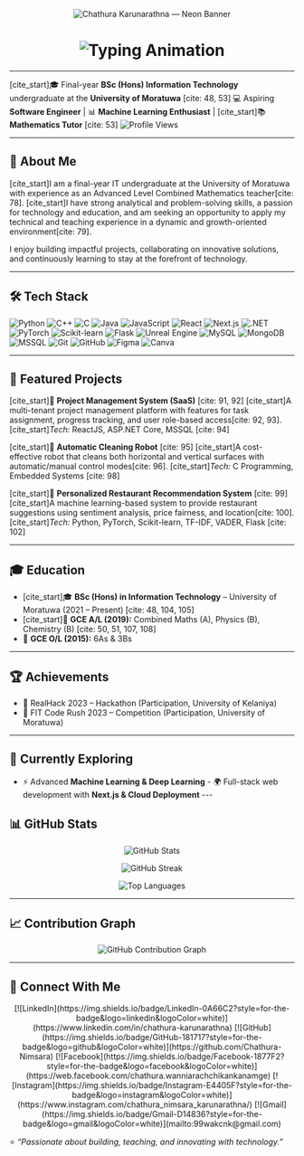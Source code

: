 <p align="center">
  <img src="https://raw.githubusercontent.com/Chathura-Nimsara/Chathura-Nimsara/main/assets/banner-neon-chathura.png" alt="Chathura Karunarathna — Neon Banner" />
</p>

<h1 align="center">
  <img src="https://readme-typing-svg.herokuapp.com?font=Fira+Code&pause=1000&color=36BCF7&center=true&vCenter=true&width=600&lines=Hi+there+👋+I'm+Chathura+Karunarathna;Final+Year+IT+Undergraduate+at+UoM;Aspiring+Software+Engineer;Machine+Learning+Enthusiast;Mathematics+Tutor+%7C+Mentor" alt="Typing Animation" />
</h1>

---
[cite_start]🎓 Final-year **BSc (Hons) Information Technology** undergraduate at the **University of Moratuwa** [cite: 48, 53] 💻 Aspiring **Software Engineer** | 📊 **Machine Learning Enthusiast** | [cite_start]📚 **Mathematics Tutor** [cite: 53] 
![Profile Views](https://komarev.com/ghpvc/?username=Chathura-Nimsara&label=Profile%20Views&color=0e75b6&style=flat)

---
## 🚀 About Me  
[cite_start]I am a final-year IT undergraduate at the University of Moratuwa with experience as an Advanced Level Combined Mathematics teacher[cite: 78]. [cite_start]I have strong analytical and problem-solving skills, a passion for technology and education, and am seeking an opportunity to apply my technical and teaching experience in a dynamic and growth-oriented environment[cite: 79]. 

I enjoy building impactful projects, collaborating on innovative solutions, and continuously learning to stay at the forefront of technology. 

---
## 🛠️ Tech Stack  

![Python](https://img.shields.io/badge/Python-3776AB?style=for-the-badge&logo=python&logoColor=white) 
![C++](https://img.shields.io/badge/C%2B%2B-00599C?style=for-the-badge&logo=c%2B%2B&logoColor=white)
![C](https://img.shields.io/badge/C-00599C?style=for-the-badge&logo=c&logoColor=white) 
![Java](https://img.shields.io/badge/Java-007396?style=for-the-badge&logo=java&logoColor=white) 
![JavaScript](https://img.shields.io/badge/JavaScript-F7DF1E?style=for-the-badge&logo=javascript&logoColor=black) 
![React](https://img.shields.io/badge/React-20232A?style=for-the-badge&logo=react&logoColor=61DAFB) 
![Next.js](https://img.shields.io/badge/Next.js-000000?style=for-the-badge&logo=next.js&logoColor=white) 
![.NET](https://img.shields.io/badge/.NET-512BD4?style=for-the-badge&logo=dotnet&logoColor=white) 
![PyTorch](https://img.shields.io/badge/PyTorch-EE4C2C?style=for-the-badge&logo=pytorch&logoColor=white) 
![Scikit-learn](https://img.shields.io/badge/scikit--learn-F7931E?style=for-the-badge&logo=scikit-learn&logoColor=white) 
![Flask](https://img.shields.io/badge/Flask-000000?style=for-the-badge&logo=flask&logoColor=white) 
![Unreal Engine](https://img.shields.io/badge/Unreal_Engine-000000?style=for-the-badge&logo=unrealengine&logoColor=white) 
![MySQL](https://img.shields.io/badge/MySQL-4479A1?style=for-the-badge&logo=mysql&logoColor=white) 
![MongoDB](https://img.shields.io/badge/MongoDB-47A248?style=for-the-badge&logo=mongodb&logoColor=white)
![MSSQL](https://img.shields.io/badge/Microsoft_SQL_Server-CC2927?style=for-the-badge&logo=microsoft-sql-server&logoColor=white) 
![Git](https://img.shields.io/badge/Git-F05032?style=for-the-badge&logo=git&logoColor=white) 
![GitHub](https://img.shields.io/badge/GitHub-181717?style=for-the-badge&logo=github&logoColor=white) 
![Figma](https://img.shields.io/badge/Figma-F24E1E?style=for-the-badge&logo=figma&logoColor=white) 
![Canva](https://img.shields.io/badge/Canva-00C4CC?style=for-the-badge&logo=canva&logoColor=white)

---
## 📂 Featured Projects  

[cite_start]🔹 **Project Management System (SaaS)** [cite: 91, 92] 
[cite_start]A multi-tenant project management platform with features for task assignment, progress tracking, and user role-based access[cite: 92, 93]. [cite_start]*Tech:* ReactJS, ASP.NET Core, MSSQL [cite: 94] 

[cite_start]🔹 **Automatic Cleaning Robot** [cite: 95] 
[cite_start]A cost-effective robot that cleans both horizontal and vertical surfaces with automatic/manual control modes[cite: 96]. [cite_start]*Tech:* C Programming, Embedded Systems [cite: 98] 

[cite_start]🔹 **Personalized Restaurant Recommendation System** [cite: 99] 
[cite_start]A machine learning-based system to provide restaurant suggestions using sentiment analysis, price fairness, and location[cite: 100]. [cite_start]*Tech:* Python, PyTorch, Scikit-learn, TF-IDF, VADER, Flask [cite: 102] 

---
## 🎓 Education  
- [cite_start]🎓 **BSc (Hons) in Information Technology** – University of Moratuwa (2021 – Present) [cite: 48, 104, 105] 
- [cite_start]📘 **GCE A/L (2019):** Combined Maths (A), Physics (B), Chemistry (B) [cite: 50, 51, 107, 108]
- 📗 **GCE O/L (2015):** 6As & 3Bs 

---
## 🏆 Achievements  
- 🥈 RealHack 2023 – Hackathon (Participation, University of Kelaniya)  
- 🥉 FIT Code Rush 2023 – Competition (Participation, University of Moratuwa)  

---
## 🌱 Currently Exploring  
- ⚡ Advanced **Machine Learning & Deep Learning** - 🌍 Full-stack web development with **Next.js & Cloud Deployment** ---
## 📊 GitHub Stats  
<p align="center">
  <img src="https://github-readme-stats.vercel.app/api?username=Chathura-Nimsara&show_icons=true&theme=tokyonight" alt="GitHub Stats" />
</p>
<p align="center">
  <img src="https://github-readme-streak-stats.herokuapp.com/?user=Chathura-Nimsara&theme=tokyonight" alt="GitHub Streak" />
</p>
<p align="center">
  <img src="https://github-readme-stats.vercel.app/api/top-langs/?username=Chathura-Nimsara&layout=compact&theme=tokyonight" alt="Top Languages" />
</p>

---
## 📈 Contribution Graph  
<p align="center">
  <img src="https://github-readme-activity-graph.vercel.app/graph?username=Chathura-Nimsara&theme=tokyo-night" alt="GitHub Contribution Graph" />
</p>

---
## 🤝 Connect With Me  

<div align="center">
  [![LinkedIn](https://img.shields.io/badge/LinkedIn-0A66C2?style=for-the-badge&logo=linkedin&logoColor=white)](https://www.linkedin.com/in/chathura-karunarathna) 
  [![GitHub](https://img.shields.io/badge/GitHub-181717?style=for-the-badge&logo=github&logoColor=white)](https://github.com/Chathura-Nimsara) 
  [![Facebook](https://img.shields.io/badge/Facebook-1877F2?style=for-the-badge&logo=facebook&logoColor=white)](https://web.facebook.com/chathura.wanniarachchikankanamge) 
  [![Instagram](https://img.shields.io/badge/Instagram-E4405F?style=for-the-badge&logo=instagram&logoColor=white)](https://www.instagram.com/chathura_nimsara_karunarathna/) 
  [![Gmail](https://img.shields.io/badge/Gmail-D14836?style=for-the-badge&logo=gmail&logoColor=white)](mailto:99wakcnk@gmail.com)  
</div>

⭐️ *“Passionate about building, teaching, and innovating with technology.”*
